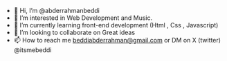 - 👋 Hi, I’m @abderrahmanbeddi
- 👀 I’m interested in Web Development and Music.
- 🌱 I’m currently learning front-end development (Html , Css , Javascript)
- 💞️ I’m looking to collaborate on Great ideas
- 📫 How to reach me beddiabderrahman@gmail.com or DM on X (twitter) @itsmebeddi

<!---
abderrahmanbeddi/abderrahmanbeddi is a ✨ special ✨ repository because its `README.md` (this file) appears on your GitHub profile.
You can click the Preview link to take a look at your changes.
--->
